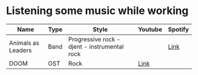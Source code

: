 # Listening some music while working

Name | Type | Style | Youtube | Spotify
---- | ---- | ----- | ------- | -------
Animals as Leaders | Band | Progressive rock - djent - instrumental rock | | [Link](https://open.spotify.com/artist/65C6Unk7nhg2aCnVuAPMo8?si=DXeyVUXnQ5-b262SG45lgQ)
DOOM | OST | Rock | [Link](https://www.youtube.com/watch?v=Jm932Sqwf5E ) | |
